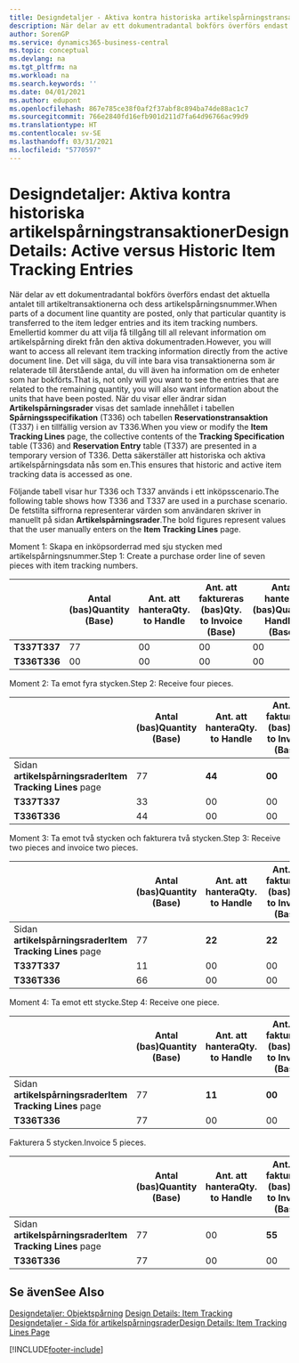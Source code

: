 ```yaml
---
title: Designdetaljer - Aktiva kontra historiska artikelspårningstransaktioner | Microsoft Docs
description: När delar av ett dokumentradantal bokförs överförs endast det aktuella antalet till artikeltransaktionerna och dess artikelspårningsnummer. Emellertid kommer du att vilja få tillgång till all relevant information om artikelspårning direkt från den aktiva dokumentraden. Det vill säga, du vill inte bara visa transaktionerna som är relaterade till återstående antal, du vill även ha information om de enheter som har bokförts. När du visar eller ändrar sidan **Artikelspårningsrader** visas det samlade innehållet i tabellen **Spårningsspecifikation** (T336) och tabellen **Reservationstransaktion** (T337) i en tillfällig version av T336. Detta säkerställer att historiska och aktiva artikelspårningsdata nås som en.
author: SorenGP
ms.service: dynamics365-business-central
ms.topic: conceptual
ms.devlang: na
ms.tgt_pltfrm: na
ms.workload: na
ms.search.keywords: ''
ms.date: 04/01/2021
ms.author: edupont
ms.openlocfilehash: 867e785ce38f0af2f37abf8c894ba74de88ac1c7
ms.sourcegitcommit: 766e2840fd16efb901d211d7fa64d96766ac99d9
ms.translationtype: HT
ms.contentlocale: sv-SE
ms.lasthandoff: 03/31/2021
ms.locfileid: "5770597"
---
```

# <a name="design-details-active-versus-historic-item-tracking-entries"></a><span data-ttu-id="d2d53-107">Designdetaljer: Aktiva kontra historiska artikelspårningstransaktioner</span><span class="sxs-lookup"><span data-stu-id="d2d53-107">Design Details: Active versus Historic Item Tracking Entries</span></span>
<span data-ttu-id="d2d53-108">När delar av ett dokumentradantal bokförs överförs endast det aktuella antalet till artikeltransaktionerna och dess artikelspårningsnummer.</span><span class="sxs-lookup"><span data-stu-id="d2d53-108">When parts of a document line quantity are posted, only that particular quantity is transferred to the item ledger entries and its item tracking numbers.</span></span> <span data-ttu-id="d2d53-109">Emellertid kommer du att vilja få tillgång till all relevant information om artikelspårning direkt från den aktiva dokumentraden.</span><span class="sxs-lookup"><span data-stu-id="d2d53-109">However, you will want to access all relevant item tracking information directly from the active document line.</span></span> <span data-ttu-id="d2d53-110">Det vill säga, du vill inte bara visa transaktionerna som är relaterade till återstående antal, du vill även ha information om de enheter som har bokförts.</span><span class="sxs-lookup"><span data-stu-id="d2d53-110">That is, not only will you want to see the entries that are related to the remaining quantity, you will also want information about the units that have been posted.</span></span> <span data-ttu-id="d2d53-111">När du visar eller ändrar sidan **Artikelspårningsrader** visas det samlade innehållet i tabellen **Spårningsspecifikation** (T336) och tabellen **Reservationstransaktion** (T337) i en tillfällig version av T336.</span><span class="sxs-lookup"><span data-stu-id="d2d53-111">When you view or modify the **Item Tracking Lines** page, the collective contents of the **Tracking Specification** table (T336) and **Reservation Entry** table (T337) are presented in a temporary version of T336.</span></span> <span data-ttu-id="d2d53-112">Detta säkerställer att historiska och aktiva artikelspårningsdata nås som en.</span><span class="sxs-lookup"><span data-stu-id="d2d53-112">This ensures that historic and active item tracking data is accessed as one.</span></span>  

 <span data-ttu-id="d2d53-113">Följande tabell visar hur T336 och T337 används i ett inköpsscenario.</span><span class="sxs-lookup"><span data-stu-id="d2d53-113">The following table shows how T336 and T337 are used in a purchase scenario.</span></span> <span data-ttu-id="d2d53-114">De fetstilta siffrorna representerar värden som användaren skriver in manuellt på sidan **Artikelspårningsrader**.</span><span class="sxs-lookup"><span data-stu-id="d2d53-114">The bold figures represent values that the user manually enters on the **Item Tracking Lines** page.</span></span>  

 <span data-ttu-id="d2d53-115">Moment 1: Skapa en inköpsorderrad med sju stycken med artikelspårningsnummer.</span><span class="sxs-lookup"><span data-stu-id="d2d53-115">Step 1: Create a purchase order line of seven pieces with item tracking numbers.</span></span>  

||<span data-ttu-id="d2d53-116">**Antal (bas)**</span><span class="sxs-lookup"><span data-stu-id="d2d53-116">**Quantity (Base)**</span></span>|<span data-ttu-id="d2d53-117">**Ant. att hantera**</span><span class="sxs-lookup"><span data-stu-id="d2d53-117">**Qty. to Handle**</span></span>|<span data-ttu-id="d2d53-118">**Ant. att faktureras (bas)**</span><span class="sxs-lookup"><span data-stu-id="d2d53-118">**Qty. to Invoice (Base)**</span></span>|<span data-ttu-id="d2d53-119">**Antal hanterat (bas)**</span><span class="sxs-lookup"><span data-stu-id="d2d53-119">**Quantity Handled (Base)**</span></span>|<span data-ttu-id="d2d53-120">**Antal fakturerat (bas)**</span><span class="sxs-lookup"><span data-stu-id="d2d53-120">**Quantity Invoiced (Base)**</span></span>|  
|-|----------------------------------------------|--------------------------------------------|------------------------------------------------------|-------------------------------------------------------|--------------------------------------------------------|  
|<span data-ttu-id="d2d53-121">**T337**</span><span class="sxs-lookup"><span data-stu-id="d2d53-121">**T337**</span></span>|<span data-ttu-id="d2d53-122">7</span><span class="sxs-lookup"><span data-stu-id="d2d53-122">7</span></span>|<span data-ttu-id="d2d53-123">0</span><span class="sxs-lookup"><span data-stu-id="d2d53-123">0</span></span>|<span data-ttu-id="d2d53-124">0</span><span class="sxs-lookup"><span data-stu-id="d2d53-124">0</span></span>|<span data-ttu-id="d2d53-125">0</span><span class="sxs-lookup"><span data-stu-id="d2d53-125">0</span></span>|<span data-ttu-id="d2d53-126">0</span><span class="sxs-lookup"><span data-stu-id="d2d53-126">0</span></span>|  
|<span data-ttu-id="d2d53-127">**T336**</span><span class="sxs-lookup"><span data-stu-id="d2d53-127">**T336**</span></span>|<span data-ttu-id="d2d53-128">0</span><span class="sxs-lookup"><span data-stu-id="d2d53-128">0</span></span>|<span data-ttu-id="d2d53-129">0</span><span class="sxs-lookup"><span data-stu-id="d2d53-129">0</span></span>|<span data-ttu-id="d2d53-130">0</span><span class="sxs-lookup"><span data-stu-id="d2d53-130">0</span></span>|<span data-ttu-id="d2d53-131">0</span><span class="sxs-lookup"><span data-stu-id="d2d53-131">0</span></span>|<span data-ttu-id="d2d53-132">0</span><span class="sxs-lookup"><span data-stu-id="d2d53-132">0</span></span>|  

 <span data-ttu-id="d2d53-133">Moment 2: Ta emot fyra stycken.</span><span class="sxs-lookup"><span data-stu-id="d2d53-133">Step 2: Receive four pieces.</span></span>  

||<span data-ttu-id="d2d53-134">**Antal (bas)**</span><span class="sxs-lookup"><span data-stu-id="d2d53-134">**Quantity (Base)**</span></span>|<span data-ttu-id="d2d53-135">**Ant. att hantera**</span><span class="sxs-lookup"><span data-stu-id="d2d53-135">**Qty. to Handle**</span></span>|<span data-ttu-id="d2d53-136">**Ant. att faktureras (bas)**</span><span class="sxs-lookup"><span data-stu-id="d2d53-136">**Qty. to Invoice (Base)**</span></span>|<span data-ttu-id="d2d53-137">**Antal hanterat (bas)**</span><span class="sxs-lookup"><span data-stu-id="d2d53-137">**Quantity Handled (Base)**</span></span>|<span data-ttu-id="d2d53-138">**Antal fakturerat (bas)**</span><span class="sxs-lookup"><span data-stu-id="d2d53-138">**Quantity Invoiced (Base)**</span></span>|  
|-|----------------------------------------------|--------------------------------------------|------------------------------------------------------|-------------------------------------------------------|--------------------------------------------------------|  
|<span data-ttu-id="d2d53-139">Sidan **artikelspårningsrader**</span><span class="sxs-lookup"><span data-stu-id="d2d53-139">**Item Tracking Lines** page</span></span>|<span data-ttu-id="d2d53-140">7</span><span class="sxs-lookup"><span data-stu-id="d2d53-140">7</span></span>|<span data-ttu-id="d2d53-141">**4**</span><span class="sxs-lookup"><span data-stu-id="d2d53-141">**4**</span></span>|<span data-ttu-id="d2d53-142">**0**</span><span class="sxs-lookup"><span data-stu-id="d2d53-142">**0**</span></span>|<span data-ttu-id="d2d53-143">0</span><span class="sxs-lookup"><span data-stu-id="d2d53-143">0</span></span>|<span data-ttu-id="d2d53-144">0</span><span class="sxs-lookup"><span data-stu-id="d2d53-144">0</span></span>|  
|<span data-ttu-id="d2d53-145">**T337**</span><span class="sxs-lookup"><span data-stu-id="d2d53-145">**T337**</span></span>|<span data-ttu-id="d2d53-146">3</span><span class="sxs-lookup"><span data-stu-id="d2d53-146">3</span></span>|<span data-ttu-id="d2d53-147">0</span><span class="sxs-lookup"><span data-stu-id="d2d53-147">0</span></span>|<span data-ttu-id="d2d53-148">0</span><span class="sxs-lookup"><span data-stu-id="d2d53-148">0</span></span>|<span data-ttu-id="d2d53-149">0</span><span class="sxs-lookup"><span data-stu-id="d2d53-149">0</span></span>|<span data-ttu-id="d2d53-150">0</span><span class="sxs-lookup"><span data-stu-id="d2d53-150">0</span></span>|  
|<span data-ttu-id="d2d53-151">**T336**</span><span class="sxs-lookup"><span data-stu-id="d2d53-151">**T336**</span></span>|<span data-ttu-id="d2d53-152">4</span><span class="sxs-lookup"><span data-stu-id="d2d53-152">4</span></span>|<span data-ttu-id="d2d53-153">0</span><span class="sxs-lookup"><span data-stu-id="d2d53-153">0</span></span>|<span data-ttu-id="d2d53-154">0</span><span class="sxs-lookup"><span data-stu-id="d2d53-154">0</span></span>|<span data-ttu-id="d2d53-155">4</span><span class="sxs-lookup"><span data-stu-id="d2d53-155">4</span></span>|<span data-ttu-id="d2d53-156">0</span><span class="sxs-lookup"><span data-stu-id="d2d53-156">0</span></span>|  

 <span data-ttu-id="d2d53-157">Moment 3: Ta emot två stycken och fakturera två stycken.</span><span class="sxs-lookup"><span data-stu-id="d2d53-157">Step 3: Receive two pieces and invoice two pieces.</span></span>  

||<span data-ttu-id="d2d53-158">**Antal (bas)**</span><span class="sxs-lookup"><span data-stu-id="d2d53-158">**Quantity (Base)**</span></span>|<span data-ttu-id="d2d53-159">**Ant. att hantera**</span><span class="sxs-lookup"><span data-stu-id="d2d53-159">**Qty. to Handle**</span></span>|<span data-ttu-id="d2d53-160">**Ant. att faktureras (bas)**</span><span class="sxs-lookup"><span data-stu-id="d2d53-160">**Qty. to Invoice (Base)**</span></span>|<span data-ttu-id="d2d53-161">**Antal hanterat (bas)**</span><span class="sxs-lookup"><span data-stu-id="d2d53-161">**Quantity Handled (Base)**</span></span>|<span data-ttu-id="d2d53-162">**Antal fakturerat (bas)**</span><span class="sxs-lookup"><span data-stu-id="d2d53-162">**Quantity Invoiced (Base)**</span></span>|  
|-|----------------------------------------------|--------------------------------------------|------------------------------------------------------|-------------------------------------------------------|--------------------------------------------------------|  
|<span data-ttu-id="d2d53-163">Sidan **artikelspårningsrader**</span><span class="sxs-lookup"><span data-stu-id="d2d53-163">**Item Tracking Lines** page</span></span>|<span data-ttu-id="d2d53-164">7</span><span class="sxs-lookup"><span data-stu-id="d2d53-164">7</span></span>|<span data-ttu-id="d2d53-165">**2**</span><span class="sxs-lookup"><span data-stu-id="d2d53-165">**2**</span></span>|<span data-ttu-id="d2d53-166">**2**</span><span class="sxs-lookup"><span data-stu-id="d2d53-166">**2**</span></span>|<span data-ttu-id="d2d53-167">4</span><span class="sxs-lookup"><span data-stu-id="d2d53-167">4</span></span>|<span data-ttu-id="d2d53-168">0</span><span class="sxs-lookup"><span data-stu-id="d2d53-168">0</span></span>|  
|<span data-ttu-id="d2d53-169">**T337**</span><span class="sxs-lookup"><span data-stu-id="d2d53-169">**T337**</span></span>|<span data-ttu-id="d2d53-170">1</span><span class="sxs-lookup"><span data-stu-id="d2d53-170">1</span></span>|<span data-ttu-id="d2d53-171">0</span><span class="sxs-lookup"><span data-stu-id="d2d53-171">0</span></span>|<span data-ttu-id="d2d53-172">0</span><span class="sxs-lookup"><span data-stu-id="d2d53-172">0</span></span>|<span data-ttu-id="d2d53-173">0</span><span class="sxs-lookup"><span data-stu-id="d2d53-173">0</span></span>|<span data-ttu-id="d2d53-174">0</span><span class="sxs-lookup"><span data-stu-id="d2d53-174">0</span></span>|  
|<span data-ttu-id="d2d53-175">**T336**</span><span class="sxs-lookup"><span data-stu-id="d2d53-175">**T336**</span></span>|<span data-ttu-id="d2d53-176">6</span><span class="sxs-lookup"><span data-stu-id="d2d53-176">6</span></span>|<span data-ttu-id="d2d53-177">0</span><span class="sxs-lookup"><span data-stu-id="d2d53-177">0</span></span>|<span data-ttu-id="d2d53-178">0</span><span class="sxs-lookup"><span data-stu-id="d2d53-178">0</span></span>|<span data-ttu-id="d2d53-179">6</span><span class="sxs-lookup"><span data-stu-id="d2d53-179">6</span></span>|<span data-ttu-id="d2d53-180">2</span><span class="sxs-lookup"><span data-stu-id="d2d53-180">2</span></span>|  

 <span data-ttu-id="d2d53-181">Moment 4: Ta emot ett stycke.</span><span class="sxs-lookup"><span data-stu-id="d2d53-181">Step 4: Receive one piece.</span></span>  

||<span data-ttu-id="d2d53-182">**Antal (bas)**</span><span class="sxs-lookup"><span data-stu-id="d2d53-182">**Quantity (Base)**</span></span>|<span data-ttu-id="d2d53-183">**Ant. att hantera**</span><span class="sxs-lookup"><span data-stu-id="d2d53-183">**Qty. to Handle**</span></span>|<span data-ttu-id="d2d53-184">**Ant. att faktureras (bas)**</span><span class="sxs-lookup"><span data-stu-id="d2d53-184">**Qty. to Invoice (Base)**</span></span>|<span data-ttu-id="d2d53-185">**Antal hanterat (bas)**</span><span class="sxs-lookup"><span data-stu-id="d2d53-185">**Quantity Handled (Base)**</span></span>|<span data-ttu-id="d2d53-186">**Antal fakturerat (bas)**</span><span class="sxs-lookup"><span data-stu-id="d2d53-186">**Quantity Invoiced (Base)**</span></span>|  
|-|----------------------------------------------|--------------------------------------------|------------------------------------------------------|-------------------------------------------------------|--------------------------------------------------------|  
|<span data-ttu-id="d2d53-187">Sidan **artikelspårningsrader**</span><span class="sxs-lookup"><span data-stu-id="d2d53-187">**Item Tracking Lines** page</span></span>|<span data-ttu-id="d2d53-188">7</span><span class="sxs-lookup"><span data-stu-id="d2d53-188">7</span></span>|<span data-ttu-id="d2d53-189">**1**</span><span class="sxs-lookup"><span data-stu-id="d2d53-189">**1**</span></span>|<span data-ttu-id="d2d53-190">**0**</span><span class="sxs-lookup"><span data-stu-id="d2d53-190">**0**</span></span>|<span data-ttu-id="d2d53-191">6</span><span class="sxs-lookup"><span data-stu-id="d2d53-191">6</span></span>|<span data-ttu-id="d2d53-192">2</span><span class="sxs-lookup"><span data-stu-id="d2d53-192">2</span></span>|  
|<span data-ttu-id="d2d53-193">**T336**</span><span class="sxs-lookup"><span data-stu-id="d2d53-193">**T336**</span></span>|<span data-ttu-id="d2d53-194">7</span><span class="sxs-lookup"><span data-stu-id="d2d53-194">7</span></span>|<span data-ttu-id="d2d53-195">0</span><span class="sxs-lookup"><span data-stu-id="d2d53-195">0</span></span>|<span data-ttu-id="d2d53-196">0</span><span class="sxs-lookup"><span data-stu-id="d2d53-196">0</span></span>|<span data-ttu-id="d2d53-197">7</span><span class="sxs-lookup"><span data-stu-id="d2d53-197">7</span></span>|<span data-ttu-id="d2d53-198">2</span><span class="sxs-lookup"><span data-stu-id="d2d53-198">2</span></span>|  

 <span data-ttu-id="d2d53-199">Fakturera 5 stycken.</span><span class="sxs-lookup"><span data-stu-id="d2d53-199">Invoice 5 pieces.</span></span>  

||<span data-ttu-id="d2d53-200">**Antal (bas)**</span><span class="sxs-lookup"><span data-stu-id="d2d53-200">**Quantity (Base)**</span></span>|<span data-ttu-id="d2d53-201">**Ant. att hantera**</span><span class="sxs-lookup"><span data-stu-id="d2d53-201">**Qty. to Handle**</span></span>|<span data-ttu-id="d2d53-202">**Ant. att faktureras (bas)**</span><span class="sxs-lookup"><span data-stu-id="d2d53-202">**Qty. to Invoice (Base)**</span></span>|<span data-ttu-id="d2d53-203">**Antal hanterat (bas)**</span><span class="sxs-lookup"><span data-stu-id="d2d53-203">**Quantity Handled (Base)**</span></span>|<span data-ttu-id="d2d53-204">**Antal fakturerat (bas)**</span><span class="sxs-lookup"><span data-stu-id="d2d53-204">**Quantity Invoiced (Base)**</span></span>|  
|-|----------------------------------------------|--------------------------------------------|------------------------------------------------------|-------------------------------------------------------|--------------------------------------------------------|  
|<span data-ttu-id="d2d53-205">Sidan **artikelspårningsrader**</span><span class="sxs-lookup"><span data-stu-id="d2d53-205">**Item Tracking Lines** page</span></span>|<span data-ttu-id="d2d53-206">7</span><span class="sxs-lookup"><span data-stu-id="d2d53-206">7</span></span>|<span data-ttu-id="d2d53-207">0</span><span class="sxs-lookup"><span data-stu-id="d2d53-207">0</span></span>|<span data-ttu-id="d2d53-208">**5**</span><span class="sxs-lookup"><span data-stu-id="d2d53-208">**5**</span></span>|<span data-ttu-id="d2d53-209">7</span><span class="sxs-lookup"><span data-stu-id="d2d53-209">7</span></span>|<span data-ttu-id="d2d53-210">2</span><span class="sxs-lookup"><span data-stu-id="d2d53-210">2</span></span>|  
|<span data-ttu-id="d2d53-211">**T336**</span><span class="sxs-lookup"><span data-stu-id="d2d53-211">**T336**</span></span>|<span data-ttu-id="d2d53-212">7</span><span class="sxs-lookup"><span data-stu-id="d2d53-212">7</span></span>|<span data-ttu-id="d2d53-213">0</span><span class="sxs-lookup"><span data-stu-id="d2d53-213">0</span></span>|<span data-ttu-id="d2d53-214">0</span><span class="sxs-lookup"><span data-stu-id="d2d53-214">0</span></span>|<span data-ttu-id="d2d53-215">7</span><span class="sxs-lookup"><span data-stu-id="d2d53-215">7</span></span>|<span data-ttu-id="d2d53-216">7</span><span class="sxs-lookup"><span data-stu-id="d2d53-216">7</span></span>|  

## <a name="see-also"></a><span data-ttu-id="d2d53-217">Se även</span><span class="sxs-lookup"><span data-stu-id="d2d53-217">See Also</span></span>  
 <span data-ttu-id="d2d53-218">[Designdetaljer: Objektspårning](design-details-item-tracking.md) </span><span class="sxs-lookup"><span data-stu-id="d2d53-218">[Design Details: Item Tracking](design-details-item-tracking.md) </span></span>  
 [<span data-ttu-id="d2d53-219">Designdetaljer - Sida för artikelspårningsrader</span><span class="sxs-lookup"><span data-stu-id="d2d53-219">Design Details: Item Tracking Lines Page</span></span>](design-details-item-tracking-lines-window.md)


[!INCLUDE[footer-include](includes/footer-banner.md)]